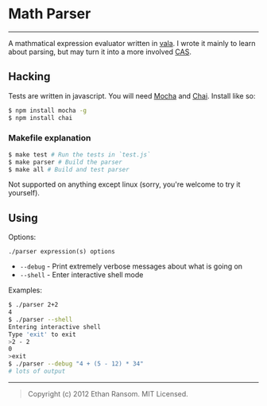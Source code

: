 # Math Parser

----------

A mathmatical expression evaluator written in [vala](https://live.gnome.org/Vala). I wrote it mainly to learn about parsing, but may turn it into a more involved [CAS](http://en.wikipedia.org/wiki/Computer_algebra_system).

## Hacking

Tests are written in javascript. You will need [Mocha](http://visionmedia.github.com/mocha/) and [Chai](http://chaijs.com/). Install like so:

```bash
$ npm install mocha -g
$ npm install chai
```

### Makefile explanation

```bash
$ make test # Run the tests in `test.js`
$ make parser # Build the parser
$ make all # Build and test parser
```

Not supported on anything except linux (sorry, you're welcome to try it yourself).

## Using

Options:

`./parser expression(s) options`

 * `--debug` - Print extremely verbose messages about what is going on
 * `--shell` - Enter interactive shell mode

Examples:

```bash
$ ./parser 2+2
4
$ ./parser --shell
Entering interactive shell
Type 'exit' to exit
>2 - 2
0
>exit
$ ./parser --debug "4 + (5 - 12) * 34"
# lots of output
```

----------

> Copyright (c) 2012 Ethan Ransom. MIT Licensed.
